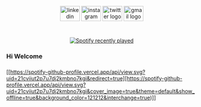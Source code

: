 <br clear="both">

<div align="center">
  <img src="https://raw.githubusercontent.com/maurodesouza/profile-readme-generator/master/src/assets/icons/social/linkedin/default.svg" width="52" height="40" alt="linkedin logo"  />
  <img src="https://raw.githubusercontent.com/maurodesouza/profile-readme-generator/master/src/assets/icons/social/instagram/default.svg" width="52" height="40" alt="instagram logo"  />
  <img src="https://raw.githubusercontent.com/maurodesouza/profile-readme-generator/master/src/assets/icons/social/twitter/default.svg" width="52" height="40" alt="twitter logo"  />
  <img src="https://raw.githubusercontent.com/maurodesouza/profile-readme-generator/master/src/assets/icons/social/gmail/default.svg" width="52" height="40" alt="gmail logo"  />
</div>

###

<br clear="both">

<div align="center">
  <a href="open.spotify.com/playlist/5rJlx49djA2krWtoaKRfvv?si=6b07f90b67b64628">
    <img src="https://spotify-recently-played-readme.vercel.app/api?user=xtl.defrisco@gmail.com&count=5&unique=false" alt="Spotify recently played"  />
  </a>
</div>

###

<h3 align="left">Hi Welcome</h3>

###

[[https://spotify-github-profile.vercel.app/api/view.svg?uid=21cviiut2p7u7dj2kmbno7kgi&redirect=true][https://spotify-github-profile.vercel.app/api/view.svg?uid=21cviiut2p7u7dj2kmbno7kgi&cover_image=true&theme=default&show_offline=true&background_color=121212&interchange=true)]]
